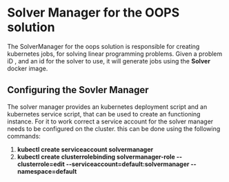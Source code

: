 # Solver Manager for the OOPS solution
The SolverManager for the oops solution is responsible for creating kubernetes jobs, for solving linear programming problems. Given a problem iD , and an id for the solver to use, it will generate jobs using the **Solver** docker image.

## Configuring the Sovler Manager
The solver manager provides an kubernetes deployment script and an kubernetes service script, that can be used to create an functioning instance. For it to work correct a service account for the solver manager needs to be configured on the cluster. this can be done using the following commands:
1. **kubectl create serviceaccount solvermanager**
2. **kubectl create clusterrolebinding solvermanager-role --clusterrole=edit --serviceaccount=default:solvermanager --namespace=default**
